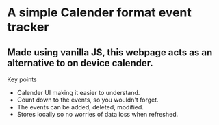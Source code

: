# A simple Calender format event tracker

## Made using vanilla JS, this webpage acts as an alternative to on device calender.

Key points
* Calender UI making it easier to understand.
* Count down to the events, so you wouldn't forget.
* The events can be added, deleted, modified.
* Stores locally so no worries of data loss when refreshed.
